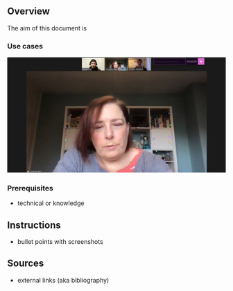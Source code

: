 ## Overview
The aim of this document is 

### Use cases

![demo_image](../assets/img002406.jpg)

### Prerequisites

* technical or knowledge

## Instructions

* bullet points with screenshots

## Sources
* external links (aka bibliography)
